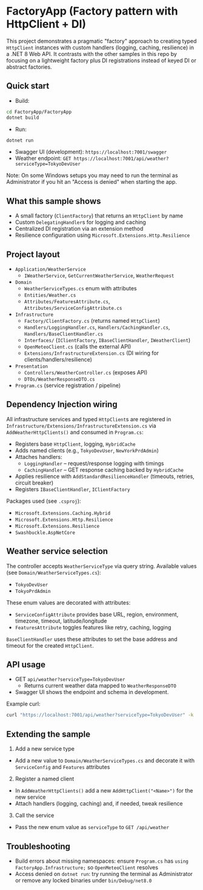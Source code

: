 # FactoryApp (Factory pattern with HttpClient + DI)

This project demonstrates a pragmatic "factory" approach to creating typed `HttpClient` instances with custom handlers (logging, caching, resilience) in a .NET 8 Web API. It contrasts with the other samples in this repo by focusing on a lightweight factory plus DI registrations instead of keyed DI or abstract factories.

## Quick start

- Build:

```bash
cd FactoryApp/FactoryApp
dotnet build
```

- Run:

```bash
dotnet run
```

- Swagger UI (development): `https://localhost:7001/swagger`
- Weather endpoint: `GET https://localhost:7001/api/weather?serviceType=TokyoDevUser`

Note: On some Windows setups you may need to run the terminal as Administrator if you hit an "Access is denied" when starting the app.

## What this sample shows

- A small factory (`ClientFactory`) that returns an `HttpClient` by name
- Custom `DelegatingHandler`s for logging and caching
- Centralized DI registration via an extension method
- Resilience configuration using `Microsoft.Extensions.Http.Resilience`

## Project layout

- `Application/WeatherService`
  - `IWeatherService`, `GetCurrentWeatherService`, `WeatherRequest`
- `Domain`
  - `WeatherServiceTypes.cs` enum with attributes
  - `Entities/Weather.cs`
  - `Attributes/FeaturesAttribute.cs`, `Attributes/ServiceConfigAttribute.cs`
- `Infrastructure`
  - `Factory/ClientFactory.cs` (returns named `HttpClient`)
  - `Handlers/LoggingHandler.cs`, `Handlers/CachingHandler.cs`, `Handlers/BaseClientHandler.cs`
  - `Interfaces/` (`IClientFactory`, `IBaseClientHandler`, `IWeatherClient`)
  - `OpenMeteoClient.cs` (calls the external API)
  - `Extensions/InfrastructureExtension.cs` (DI wiring for clients/handlers/resilience)
- `Presentation`
  - `Controllers/WeatherController.cs` (exposes API)
  - `DTOs/WeatherResponseDTO.cs`
- `Program.cs` (service registration / pipeline)

## Dependency Injection wiring

All infrastructure services and typed `HttpClient`s are registered in `Infrastructure/Extensions/InfrastructureExtension.cs` via `AddWeatherHttpClients()` and consumed in `Program.cs`:

- Registers base `HttpClient`, logging, `HybridCache`
- Adds named clients (e.g., `TokyoDevUser`, `NewYorkPrdAdmin`)
- Attaches handlers:
  - `LoggingHandler` – request/response logging with timings
  - `CachingHandler` – GET response caching backed by `HybridCache`
- Applies resilience with `AddStandardResilienceHandler` (timeouts, retries, circuit breaker)
- Registers `IBaseClientHandler`, `IClientFactory`

Packages used (see `.csproj`):

- `Microsoft.Extensions.Caching.Hybrid`
- `Microsoft.Extensions.Http.Resilience`
- `Microsoft.Extensions.Resilience`
- `Swashbuckle.AspNetCore`

## Weather service selection

The controller accepts `WeatherServiceType` via query string. Available values (see `Domain/WeatherServiceTypes.cs`):

- `TokyoDevUser`
- `TokyoPrdAdmin`

These enum values are decorated with attributes:

- `ServiceConfigAttribute` provides base URL, region, environment, timezone, timeout, latitude/longitude
- `FeaturesAttribute` toggles features like retry, caching, logging

`BaseClientHandler` uses these attributes to set the base address and timeout for the created `HttpClient`.

## API usage

- GET `api/weather?serviceType=TokyoDevUser`
  - Returns current weather data mapped to `WeatherResponseDTO`
- Swagger UI shows the endpoint and schema in development.

Example curl:

```bash
curl "https://localhost:7001/api/weather?serviceType=TokyoDevUser" -k
```

## Extending the sample

1. Add a new service type

- Add a new value to `Domain/WeatherServiceTypes.cs` and decorate it with `ServiceConfig` and `Features` attributes

2. Register a named client

- In `AddWeatherHttpClients()` add a new `AddHttpClient("<Name>")` for the new service
- Attach handlers (logging, caching) and, if needed, tweak resilience

3. Call the service

- Pass the new enum value as `serviceType` to `GET /api/weather`

## Troubleshooting

- Build errors about missing namespaces: ensure `Program.cs` has `using FactoryApp.Infrastructure;` so `OpenMeteoClient` resolves
- Access denied on `dotnet run`: try running the terminal as Administrator or remove any locked binaries under `bin/Debug/net8.0`
